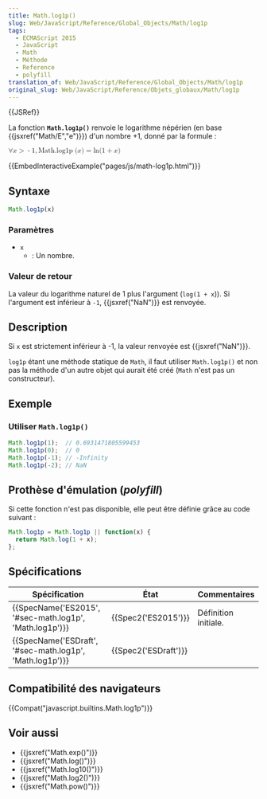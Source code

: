 ```yaml
---
title: Math.log1p()
slug: Web/JavaScript/Reference/Global_Objects/Math/log1p
tags:
  - ECMAScript 2015
  - JavaScript
  - Math
  - Méthode
  - Reference
  - polyfill
translation_of: Web/JavaScript/Reference/Global_Objects/Math/log1p
original_slug: Web/JavaScript/Reference/Objets_globaux/Math/log1p
---
```

{{JSRef}}

La fonction **`Math.log1p()`** renvoie le logarithme népérien (en base {{jsxref("Math/E","e")}}) d'un nombre +1, donné par la formule :

<math><semantics><mrow><mo>∀</mo><mi>x</mi><mo>></mo><mo>-</mo><mn>1</mn><mo>,</mo><mstyle mathvariant="monospace"><mrow><mo lspace="0em" rspace="thinmathspace">Math.log1p</mo><mo stretchy="false">(</mo><mi>x</mi><mo stretchy="false">)</mo></mrow></mstyle><mo>=</mo><mo lspace="0em" rspace="0em">ln</mo><mo stretchy="false">(</mo><mn>1</mn><mo>+</mo><mi>x</mi><mo stretchy="false">)</mo></mrow><annotation encoding="TeX">\forall x > -1, \mathtt{\operatorname{Math.log1p}(x)} = \ln(1 + x)</annotation></semantics></math>

{{EmbedInteractiveExample("pages/js/math-log1p.html")}}

## Syntaxe

```js
Math.log1p(x)
```

### Paramètres

- `x`
  - : Un nombre.

### Valeur de retour

La valeur du logarithme naturel de 1 plus l'argument (`log(1 + x`)). Si l'argument est inférieur à `-1`, {{jsxref("NaN")}} est renvoyée.

## Description

Si `x` est strictement inférieur à -1, la valeur renvoyée est {{jsxref("NaN")}}.

`log1p` étant une méthode statique de `Math`, il faut utiliser `Math.log1p()` et non pas la méthode d'un autre objet qui aurait été créé (`Math` n'est pas un constructeur).

## Exemple

### Utiliser `Math.log1p()`

```js
Math.log1p(1);  // 0.6931471805599453
Math.log1p(0);  // 0
Math.log1p(-1); // -Infinity
Math.log1p(-2); // NaN
```

## Prothèse d'émulation (_polyfill_)

Si cette fonction n'est pas disponible, elle peut être définie grâce au code suivant :

```js
Math.log1p = Math.log1p || function(x) {
  return Math.log(1 + x);
};
```

## Spécifications

| Spécification                                                                | État                         | Commentaires         |
| ---------------------------------------------------------------------------- | ---------------------------- | -------------------- |
| {{SpecName('ES2015', '#sec-math.log1p', 'Math.log1p')}}     | {{Spec2('ES2015')}}     | Définition initiale. |
| {{SpecName('ESDraft', '#sec-math.log1p', 'Math.log1p')}} | {{Spec2('ESDraft')}} |                      |

## Compatibilité des navigateurs

{{Compat("javascript.builtins.Math.log1p")}}

## Voir aussi

- {{jsxref("Math.exp()")}}
- {{jsxref("Math.log()")}}
- {{jsxref("Math.log10()")}}
- {{jsxref("Math.log2()")}}
- {{jsxref("Math.pow()")}}
